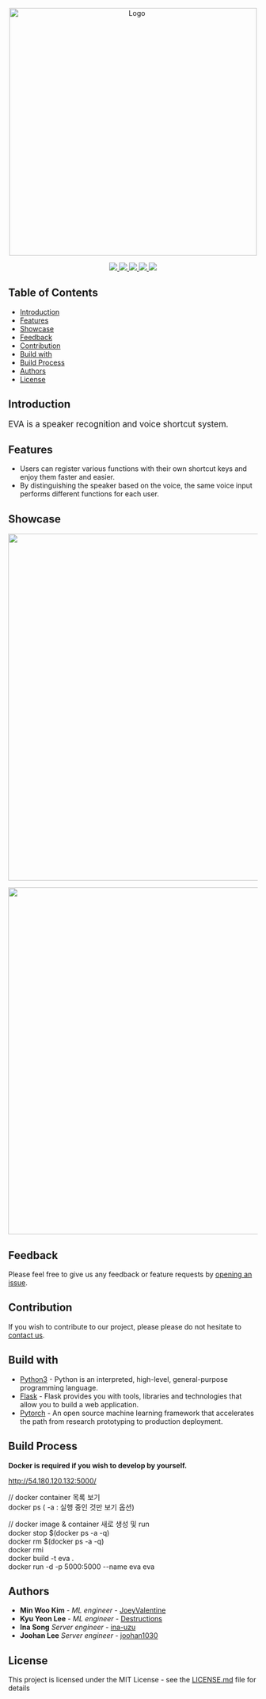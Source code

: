 <p align="center">
  <a href="http://cscp2.sogang.ac.kr/CSE4187/index.php/EVA(Easier_Voice_Assistant)">
    <img title="Logo" src="img/logo.png" width=500>
  </a>
</p>

<p align="center">
    <a href="https://www.python.org/downloads/release/python-350/">
        <img src="https://img.shields.io/badge/python-v3.5-blue.svg?logo=python&logoColor=white">
    </a>
    <a href="http://flask.palletsprojects.com/en/1.1.x/">
        <img src="https://img.shields.io/badge/flask-v1.1.1-blue.svg?logo=flask&logoColor=white">
    </a>
    <a href="https://pytorch.org/">
        <img src="https://img.shields.io/badge/pytorch-v1.3.1-blue.svg?logo=pytorch&logoColor=white">
    </a>
    <a href="https://www.docker.com/">
        <img src="https://img.shields.io/badge/Install with-docker-blue.svg?logo=docker&logoColor=white">
    </a>
    <a href="https://github.com/ina-uzu/EVA-Easier-Voice-Assistant/issues">
        <img src="https://img.shields.io/github/issues/ina-uzu/EVA-Easier-Voice-Assistant?logo=github">
    </a>
</p>


## Table of Contents

- [Introduction](#introduction)
- [Features](#features)
- [Showcase](#showcase)
- [Feedback](#feedback)
- [Contribution](#contribution)
- [Build with](#build-with)
- [Build Process](#build-process)
- [Authors](#authors)
- [License](#license)


## Introduction
<span style="font-size:1.2em;">EVA is a speaker recognition and voice shortcut system.</span>


## Features

- Users can register various functions with their own shortcut keys and enjoy them faster and easier.
- By distinguishing the speaker based on the voice, the same voice input performs different functions for each user.


## Showcase

<p align="center">
  <img src = "img/motivation.png" width=700>
</p>

<p align="center">
  <img src = "img/diagram.png" width=700>
</p>


## Feedback

Please feel free to give us any feedback or feature requests by [opening an issue](https://github.com/ina-uzu/eva/issues).


## Contribution

If you wish to contribute to our project, please please do not hesitate to [contact us](https://github.com/ina-uzu/eva/issues).


## Build with
- [Python3](https://www.python.org/) - Python is an interpreted, high-level, general-purpose programming language.
- [Flask](http://flask.palletsprojects.com/) - Flask provides you with tools, libraries and technologies that allow you to build a web application.
- [Pytorch](https://pytorch.org/) - An open source machine learning framework that accelerates the path from research prototyping to production deployment.


## Build Process
**Docker is required if you wish to develop by yourself.**  

http://54.180.120.132:5000/  

// docker container 목록 보기  
docker ps  ( -a : 실행 중인 것만 보기 옵션)  

// docker image & container 새로 생성 및 run  
docker stop $(docker ps -a -q)  
docker rm $(docker ps -a -q)  
docker rmi  
docker build -t eva .  
docker run -d -p 5000:5000 --name eva eva  


## Authors

* **Min Woo Kim** - *ML engineer* - [JoeyValentine](https://github.com/JoeyValentine)
* **Kyu Yeon Lee** - *ML engineer* - [Destructions](https://github.com/destructions)
* **Ina Song** *Server engineer* - [ina-uzu](https://github.com/ina-uzu)
* **Joohan Lee** *Server engineer* - [joohan1030](https://github.com/joohan1030)


## License

This project is licensed under the MIT License - see the [LICENSE.md](LICENSE.md) file for details

